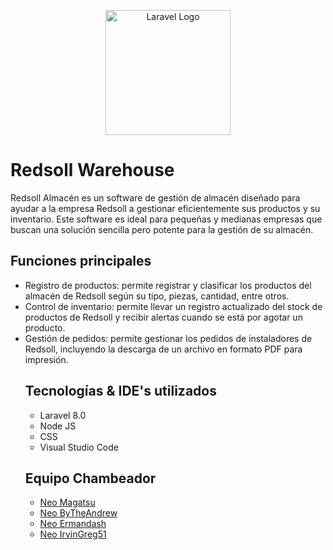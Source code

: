 <p align="center">
<img src="https://scontent.fmex19-1.fna.fbcdn.net/v/t39.30808-6/290392509_1572016599861762_7344356692230888568_n.jpg?_nc_cat=100&ccb=1-7&_nc_sid=09cbfe&_nc_ohc=LHT26xl6B70AX9pgHsN&_nc_ht=scontent.fmex19-1.fna&oh=00_AfCv6q8xiZlNkm6FEe2SQQM4_29Affs2yphpgDkEBIUdQQ&oe=6446F757" width="200" alt="Laravel Logo">

<h1>Redsoll Warehouse</h1>
</p>  
  <p>Redsoll Almacén es un software de gestión de almacén diseñado para ayudar a la empresa Redsoll a gestionar eficientemente sus productos y su inventario. Este software es ideal para pequeñas y medianas empresas que buscan una solución sencilla pero potente para la gestión de su almacén.</p>
  
<h2>Funciones principales</h2>
  <ul>
    <li>Registro de productos: permite registrar y clasificar los productos del almacén de Redsoll según su tipo, piezas, cantidad, entre otros.</li>
    <li>Control de inventario: permite llevar un registro actualizado del stock de productos de Redsoll y recibir alertas cuando se está por agotar un producto.</li>
    <li>Gestión de pedidos: permite gestionar los pedidos de instaladores de Redsoll, incluyendo la descarga de un archivo en formato PDF para impresión.</li>
  
<h2>Tecnologías & IDE's utilizados</h2>
  <ul>
    <li>Laravel 8.0</li>
    <li>Node JS</li>
    <li>CSS</li>
    <li>Visual Studio Code</li>
  </ul>

<h2>Equipo Chambeador</h2>
  <ul>
    <li><a href="https://github.com/armandolopezg" target="_blank">Neo Magatsu</li></a>
    <li><a href="https://github.com/FernandoHG07" target="_blank">Neo ByTheAndrew</li></a>
    <li><a href="https://github.com/Ermandash169">Neo Ermandash</li></a>
    <li><a href="https://github.com/IrvinGreg51" target="_blank">Neo IrvinGreg51</li></a>
  </ul>
